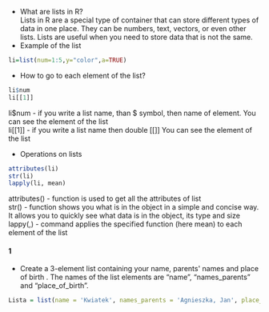 - What are lists in R? <br>
Lists in R are a special type of container that can store different types of data in one place. They can be numbers, text, vectors, or even other lists. Lists are useful when you need to store data that is not the same.
- Example of the list
````r
li=list(num=1:5,y="color",a=TRUE)
````
- How to go to each element of the list?
````r
li$num
li[[1]]
````
li$num - if you write a list name, than $ symbol, then name of element. You can see the element of the list <br>
li[[1]] - if you write a list name then double [[]]  You can see the element of the list
- Operations on lists
````r
attributes(li)
str(li)
lapply(li, mean)
````
attributes() - function is used to get all the attributes of list <br>
str() - function shows you what is in the object in a simple and concise way. It allows you to quickly see what data is in the object, its type and size <br>
lappy(,) - command applies the specified function (here mean) to each element of the list
#### 1 
- Create a 3-element list containing your name, parents' names and place of birth . The names of the list elements are “name”, “names_parents” and “place_of_birth”.
````r
Lista = list(name = 'Kwiatek', names_parents = 'Agnieszka, Jan', place_of_birth = "Warszawa")
````

